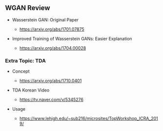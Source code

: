 ## WGAN Review

* Wasserstein GAN: Original Paper
   * https://arxiv.org/abs/1701.07875
   
* Improved Training of Wasserstein GANs: Easier Explanation
   * https://arxiv.org/abs/1704.00028
   
   
### Extra Topic: TDA

* Concept
  * https://arxiv.org/abs/1710.0401
  
* TDA Korean Video
  * https://tv.naver.com/v/5345276
  
* Usage
  * https://www.lehigh.edu/~sub216/microsites/TopWorkshop_ICRA_2019/
